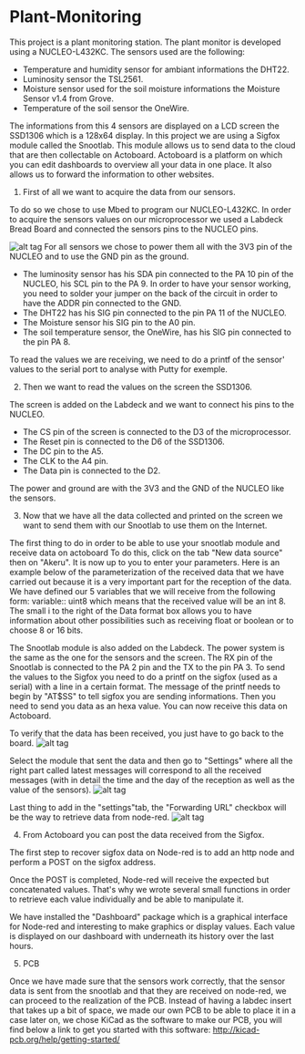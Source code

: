 # Plant-Monitoring
This project is a plant monitoring station.
The plant monitor is developed using a NUCLEO-L432KC.
The sensors used are the following:
- Temperature and humidity sensor for ambiant informations the DHT22.
- Luminosity sensor the TSL2561.
- Moisture sensor used for the soil moisture informations the Moisture Sensor v1.4 from Grove.
- Temperature of the soil sensor the OneWire.

The informations from this 4 sensors are displayed on a LCD screen the SSD1306 which is a 128x64 display.
In this project we are using a Sigfox module called the Snootlab. 
This module allows us to send data to the cloud that are then collectable on Actoboard.
Actoboard is a platform on which you can edit dashboards to overview all your data in one place.
It also allows us to forward the information to other websites.

1. First of all we want to acquire the data from our sensors. 

To do so we chose to use Mbed to program our NUCLEO-L432KC.
In order to acquire the sensors values on our microprocessor we used a Labdeck Bread Board and connected the sensors pins to the NUCLEO pins.

![alt tag](https://user-images.githubusercontent.com/31851288/35196651-446d266a-fed5-11e7-87d6-69debb05b10d.png)
For all sensors we chose to power them all with the 3V3 pin of the NUCLEO and to use the GND pin as the ground.
- The luminosity sensor has his SDA pin connected to the PA 10 pin of the NUCLEO, his SCL pin to the PA 9. In order to have your sensor working, you need to solder your jumper on the back of the circuit in order to have the ADDR pin connected to the GND.
- The DHT22 has his SIG pin connected to the pin PA 11 of the NUCLEO.
- The Moisture sensor his SIG pin to the A0 pin.
- The soil temperature sensor, the OneWire, has his SIG pin connected to the pin PA 8.

To read the values we are receiving, we need to do a printf of the sensor' values to the serial port to analyse with Putty for exemple.

2. Then we want to read the values on the screen the SSD1306.

The screen is added on the Labdeck and we want to connect his pins to the NUCLEO.
- The CS pin of the screen is connected to the D3 of the microprocessor.
- The Reset pin is connected to the D6 of the SSD1306.
- The DC pin to the A5.
- The CLK to the A4 pin.
- The Data pin is connected to the D2.

The power and ground are with the 3V3 and the GND of the NUCLEO like the sensors.

3. Now that we have all the data collected and printed on the screen we want to send them with our Snootlab to use them on the Internet.

The first thing to do in order to be able to use your snootlab module and receive data on actoboard 
To do this, click on the tab "New data source" then on "Akeru". 
It is now up to you to enter your parameters. 
Here is an example below of the parameterization of the received data that we have carried out because it is a very important part for the reception of the data. 
We have defined our 5 variables that we will receive from the following form: variable:: uint8 which means that the received value will be an int 8. The small i to the right of the Data format box allows you to have information about other possibilities such as receiving float or boolean or to choose 8 or 16 bits. 

The Snootlab module is also added on the Labdeck.
The power system is the same as the one for the sensors and the screen.
The RX pin of the Snootlab is connected to the PA 2 pin and the TX to the pin PA 3.
To send the values to the Sigfox you need to do a printf on the sigfox (used as a serial) with a line in a certain format.
The message of the printf needs to begin by "AT$SS" to tell sigfox you are sending informations.
Then you need to send you data as an hexa value.
You can now receive this data on Actoboard.

To verify that the data has been received, you just have to go back to the board.
![alt tag](https://user-images.githubusercontent.com/31851288/35219780-40b5b4e8-ff74-11e7-8167-dae878cf41e2.PNG)

Select the module that sent the data and then go to "Settings" where all the right part called latest messages will correspond to all the received messages (with in detail the time and the day of the reception as well as the value of the sensors).
![alt tag](https://user-images.githubusercontent.com/31851288/35219783-43b839ea-ff74-11e7-95c8-9e09063858b9.PNG)

Last thing to add in the "settings"tab, the "Forwarding URL" checkbox will be the way to retrieve data from node-red.
![alt tag](https://user-images.githubusercontent.com/31851288/35219791-4701bfc2-ff74-11e7-8c7c-186c345006c6.PNG)

4. From Actoboard you can post the data received from the Sigfox.

The first step to recover sigfox data on Node-red is to add an http node and perform a POST on the sigfox address. 

Once the POST is completed, Node-red will receive the expected but concatenated values. That's why we wrote several small functions in order to retrieve each value individually and be able to manipulate it. 

We have installed the "Dashboard" package which is a graphical interface for Node-red and interesting to make graphics or display values. Each value is displayed on our dashboard with underneath its history over the last hours.  

5. PCB 

Once we have made sure that the sensors work correctly, that the sensor data is sent from the snootlab and that they are received on node-red, we can proceed to the realization of the PCB.
Instead of having a labdec insert that takes up a bit of space, we made our own PCB to be able to place it in a case later on, we chose KiCad as the software to make our PCB, you will find below a link to get you started with this software: 
http://kicad-pcb.org/help/getting-started/
